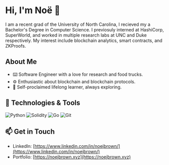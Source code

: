 <!---
<h2 align="center"> Hi, my name is Noë Brown </h2>

<p align="center">
  I am a recent grad of the University of North Carolina, I recieved my a Bachelor's Degree in Computer Science. I previosuly interned at HashiCorp and worked in multiple research labs at UNC and Duke respectively. 
  </p>

<h2 align="center"> Languages </h2>

<p align="center">
  <img src="https://img.shields.io/badge/python-3670A0?style=for-the-badge&logo=python&logoColor=ffdd54" alt="Python">  
  <img src="https://img.shields.io/badge/go-%2300ADD8.svg?style=for-the-badge&logo=go&logoColor=white" alt="Go">
    <img src="https://img.shields.io/badge/java-%23ED8B00.svg?style=for-the-badge&logo=openjdk&logoColor=white" alt="Java">
<p align=center>  


<h2 align="center"> Contact Me </h2>

<!--- Links simple
<p align="center"> Email: noejbrown@gmail.com </p>
<p align="center"> LinkedIn: https://www.linkedin.com/in/noejbrown </p>
<p align="center"> Personal Website: https://www.linkedin.com/in/noejbrown </p>
<p align="center"> App Websites: https://www.linkedin.com/in/noejbrown </p>
--->

<!--- Where I got the images refs: https://dev.to/envoy_/150-badges-for-github-pnk --->
<!--- Gmail
<p align="center">
  <a href="mailto: noejbrown@gmail.com">
    <img src="https://img.shields.io/badge/Gmail-D14836?style=for-the-badge&logo=gmail&logoColor=white" height=25>
  </a> 
<p>
--->

<!---
<p align="center">
  <a href="https://www.linkedin.com/in/noejbrown/">
    <img src="https://img.shields.io/badge/linkedin-%230077B5.svg?&style=for-the-badge&logo=linkedin&logoColor=white" height=25>  
  </a> 
<p>
  
<!--- Built with love image
<p align="center">
    <img src="http://ForTheBadge.com/images/badges/built-with-love.svg" height=25>  
  </a> 
<p>
--->

# Hi, I'm Noë 🐡

I am a recent grad of the University of North Carolina, I recieved my a Bachelor's Degree in Computer Science. I previosuly interned at HashiCorp, SuperWorld, and worked in multiple research labs at UNC and Duke respectively. My interest include blockchain analytics, smart contracts, and ZKProofs.

## About Me

- ⌨️ Software Engineer with a love for research and food trucks.
- ⚙️ Enthusiastic about blockchain and blockchain protocols.
- 📑 Self-proclaimed lifelong learner, always exploring.

## 🔧 Technologies & Tools

![Python](https://img.shields.io/badge/python-3670A0?style=for-the-badge&logo=python&logoColor=ffdd54)
![Solidity](https://img.shields.io/badge/Solidity-%23363636.svg?style=for-the-badge&logo=solidity&logoColor=white)
![Go](https://img.shields.io/badge/go-%2300ADD8.svg?style=for-the-badge&logo=go&logoColor=white)
![Git](https://img.shields.io/badge/git-%23F05033.svg?style=for-the-badge&logo=git&logoColor=white)
<!--- https://github.com/Ileriayo/markdown-badges --->

## 📫 Get in Touch

- LinkedIn: [https://www.linkedin.com/in/noejbrown/](https://www.linkedin.com/in/noejbrown/)
- Portfolio: [https://noejbrown.xyz](https://noejbrown.xyz)


